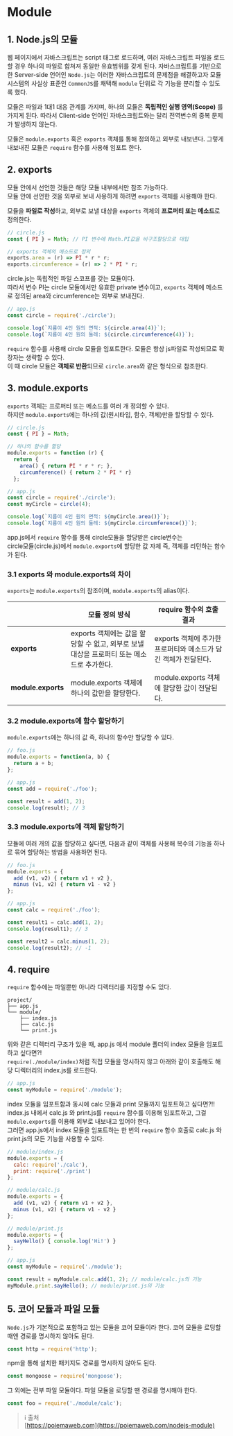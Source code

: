 # Module

## 1. Node.js의 모듈

웹 페이지에서 자바스크립트는 script 태그로 로드하며, 여러 자바스크립트 파일을 로드할 경우 하나의 파일로 합쳐져 동일한 유효범위를 갖게 된다. 자바스크립트를 기반으로 한 Server-side 언어인 `Node.js`는 이러한 자바스크립트의 문제점을 해결하고자 모듈 시스템의 사실상 표준인 `CommonJS`를 채택해 `module` 단위로 각 기능을 분리할 수 있도록 했다.   

모듈은 파일과 1대1 대응 관계를 가지며, 하나의 모듈은 **독립적인 실행 영역(Scope)** 를 가지게 된다. 따라서 Client-side 언어인 자바스크립트와는 달리 전역변수의 중복 문제가 발생하지 않는다.   

모듈은 `module.exports` 혹은 `exports` 객체를 통해 정의하고 외부로 내보낸다. 그렇게 내보내진 모듈은 `require` 함수를 사용해 임포트 한다. 



## 2. exports
모듈 안에서 선언한 것들은 해당 모듈 내부에서만 참조 가능하다.   
모듈 안에 선언한 것을 외부로 보내 사용하게 하려면 `exports` 객체를 사용해야 한다.   

모듈을 **파일로 작성**하고, 외부로 보낼 대상을 `exports` 객체의 **프로퍼티 또는 메소드**로 정의한다. 

```javascript
// circle.js
const { PI } = Math; // PI 변수에 Math.PI값을 비구조할당으로 대입

// exports 객체의 메소드로 정의
exports.area = (r) => PI * r * r;
exports.circumference = (r) => 2 * PI * r;
```

circle.js는 독립적인 파일 스코프를 갖는 모듈이다.    
따라서 변수 PI는 circle 모듈에서만 유효한 private 변수이고, `exports` 객체에 메소드로 정의된 area와 circumference는 외부로 보내진다.

```javascript
// app.js
const circle = require('./circle');

console.log(`지름이 4인 원의 면적: ${circle.area(4)}`);
console.log(`지름이 4인 원의 둘레: ${circle.circumference(4)}`);
```
`require` 함수를 사용해 circle 모듈을 임포트한다. 모듈은 항상 js파일로 작성되므로 확장자는 생략할 수 있다.    
이 때 circle 모듈은 **객체로 반환**되므로 `circle.area`와 같은 형식으로 참조한다. 



## 3. module.exports
`exports` 객체는 프로퍼티 또는 메소드를 여러 개 정의할 수 있다.     
하지만 `module.exports`에는 하나의 값(원시타입, 함수, 객체)만을 할당할 수 있다. 

```javascript
// circle.js
const { PI } = Math;

// 하나의 함수를 할당 
module.exports = function (r) {
  return {
    area() { return PI * r * r; },
    circumference() { return 2 * PI * r}
  };
```

```javascript
// app.js
const circle = require('./circle');
const myCircle = circle(4);

console.log(`지름이 4인 원의 면적: ${myCircle.area()}`);
console.log(`지름이 4인 원의 둘레: ${myCircle.circumference()}`);
```

app.js에서 `require` 함수를 통해 circle모듈을 할당받은 circle변수는   
circle모듈(circle.js)에서 `module.exports`에 할당한 값 자체 즉, 객체를 리턴하는 함수가 된다.    


### 3.1 exports 와 module.exports의 차이
`exports`는 `module.exports`의 참조이며, `module.exports`의 alias이다. 

| |모듈 정의 방식| require 함수의 호출 결과 
|---|---|---|
|**exports**|exports 객체에는 값을 할당할 수 없고, 외부로 보낼 대상을 프로퍼티 또는 메소드로 추가한다.| exports 객체에 추가한 프로퍼티와 메소드가 담긴 객체가 전달된다.|
|**module.exports**|module.exports 객체에 하나의 값만을 할당한다.|module.exports 객체에 할당한 값이 전달된다. |


### 3.2 module.exports에 함수 할당하기 
`module.exports`에는 하나의 값 즉, 하나의 함수만 할당할 수 있다. 

```javascript
// foo.js
module.exports = function(a, b) {
  return a + b;
};
```

```javascript
// app.js
const add = require('./foo');

const result = add(1, 2);
console.log(result); // 3
```


### 3.3 module.exports에 객체 할당하기 
모듈에 여러 개의 값을 할당하고 싶다면, 다음과 같이 객체를 사용해 복수의 기능을 하나로 묶어 할당하는 방법을 사용하면 된다. 

```javascript
// foo.js
module.exports = {
  add (v1, v2) { return v1 + v2 },
  minus (v1, v2) { return v1 - v2 }
};
```

```javascript
// app.js
const calc = require('./foo');

const result1 = calc.add(1, 2);
console.log(result1); // 3

const result2 = calc.minus(1, 2);
console.log(result2); // -1
```



## 4. require
`require` 함수에는 파일뿐만 아니라 디렉터리를 지정할 수도 있다. 

```code
project/
├── app.js
└── module/
    ├── index.js
    ├── calc.js
    └── print.js
```

위와 같은 디렉터리 구조가 있을 때, app.js 에서 module 폴더의 index 모듈을 임포트하고 싶다면?!   
`require(./module/index)`처럼 직접 모듈을 명시하지 않고 아래와 같이 호출해도 해당 디렉터리의 index.js를 로드한다. 

```javascript
// app.js
const myModule = require('./module');
```

index 모듈을 임포트함과 동시에 calc 모듈과 print 모듈까지 임포트하고 싶다면?!!    
index.js 내에서 calc.js 와 print.js를 `require` 함수를 이용해 임포트하고, 그걸 `module.exports`를 이용해 외부로 내보내고 있어야 한다.     
그러면 app.js에서 index 모듈을 임포트하는 한 번의 `require` 함수 호출로 calc.js 와 print.js의 모든 기능을 사용할 수 있다. 

```javascript
// module/index.js
module.exports = {
  calc: require('./calc'),
  print: require('./print')
};
```

```javascript
// module/calc.js
module.exports = {
  add (v1, v2) { return v1 + v2 },
  minus (v1, v2) { return v1 - v2 }
};
```

```javascript
// module/print.js
module.exports = {
  sayHello() { console.log('Hi!') }
};
```

```javascript
// app.js
const myModule = require('./module');

const result = myModule.calc.add(1, 2); // module/calc.js의 기능
myModule.print.sayHello(); // module/print.js의 기능
```



## 5. 코어 모듈과 파일 모듈
`Node.js`가 기본적으로 포함하고 있는 모듈을 코어 모듈이라 한다. 코어 모듈을 로딩할 때엔 경로를 명시하지 않아도 된다. 

```javascript
const http = require('http');
```

npm을 통해 설치한 패키지도 경로를 명시하지 않아도 된다. 

```javascript
const mongoose = require('mongoose');
```

그 외에는 전부 파일 모듈이다. 파일 모듈을 로딩할 땐 경로를 명시해야 한다. 

```javascript
const foo = require('./module/calc');
```


> ℹ️ 출처  
> [https://poiemaweb.com](https://poiemaweb.com/nodejs-module)